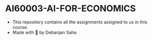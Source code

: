 # AI60003-AI-FOR-ECONOMICS

-   This repository contains all the assignments assigned to us in this course.
-   Made with 💖 by Debanjan Saha
